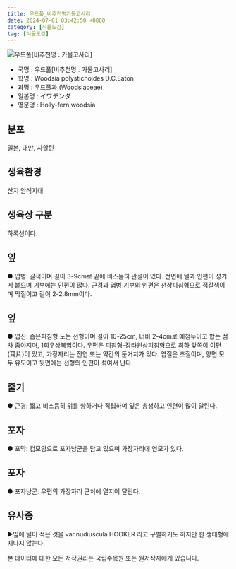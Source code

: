 ```yaml
---
title: 우드풀_비추천명가물고사리
date: 2024-07-01 03:42:50 +0800
category: [식물도감]
tag: [식물도감]
---
```




![우드풀[비추천명 : 가물고사리]](/fileUpload/plants/basic/Davalliaceae/Woodsia/3290/1_th2.JPG)
- 국명 : 우드풀[비추천명 : 가물고사리]
- 학명 : Woodsia polystichoides D.C.Eaton
- 과명 : 우드풀과 (Woodsiaceae)
- 일본명 : イワデンダ
- 영문명 : Holly-fern woodsia


## 분포
일본, 대만, 사할린
## 생육환경
산지 암석지대 
## 생육상 구분
하록성이다.
## 잎
● 엽병: 갈색이며 길이 3-9cm로 끝에 비스듬히 관절이 있다. 전면에 털과 인편이 성기게 붙으며 기부에는 인편이 많다. 근경과 엽병 기부의 인편은 선상피침형으로 적갈색이며 막질이고 길이 2-2.8mm이다. 
## 잎
● 엽신: 좁은피침형 도는 선형이며 길이 10-25cm, 너비 2-4cm로 예첨두이고 합는 점차 좁아지며, 1회우상복엽이다. 우편은 피침형-장타원상피침형으로 최하 앞쪽이 이편(耳片)이 있고, 가장자리는 전연 또는 약간의 둔거치가 있다. 엽질은 초질이며, 양면 모두 유모이고 뒷면에는 선형의 인편이 섞여서 난다. 
## 줄기
● 근경: 짧고 비스듬히 위를 향하거나 직립하며 잎은 총생하고 인편이 많이 달린다. 
## 포자
● 포막: 컵모양으로 포자낭군을 담고 있으며 가장자리에 연모가 있다. 
## 포자
● 포자낭군: 우편의 가장자리 근처에 열지어 달린다. 
## 유사종
▶잎에 털이 적은 것을 var.nudiuscula HOOKER 라고 구별하기도 하지만 한 생태형에 지나지 않는다.






본 데이터에 대한 모든 저작권리는 국립수목원 또는 원저작자에게 있습니다.
